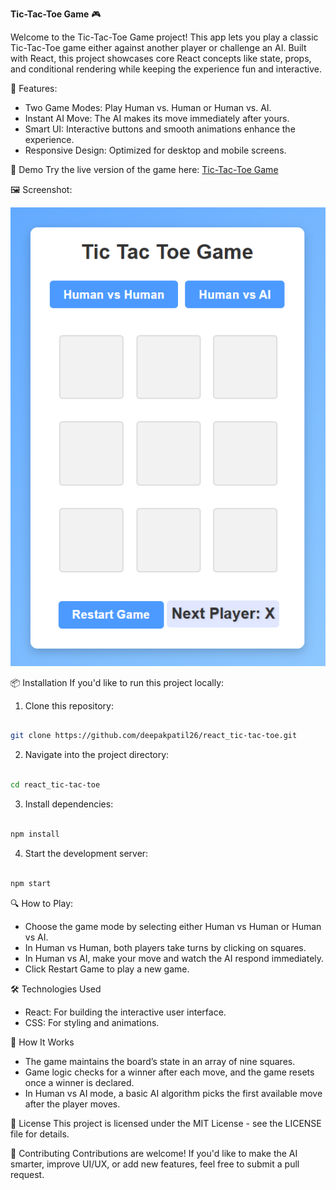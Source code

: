 **Tic-Tac-Toe Game** 🎮

Welcome to the Tic-Tac-Toe Game project! This app lets you play a classic Tic-Tac-Toe game either against another player or challenge an AI. Built with React, this project showcases core React concepts like state, props, and conditional rendering while keeping the experience fun and interactive.

🎯 Features:

- Two Game Modes: Play Human vs. Human or Human vs. AI.
- Instant AI Move: The AI makes its move immediately after yours.
- Smart UI: Interactive buttons and smooth animations enhance the experience.
- Responsive Design: Optimized for desktop and mobile screens.

🚀 Demo
Try the live version of the game here: [Tic-Tac-Toe Game](https://deepakpatil26.github.io/react_tic-tac-toe)

🖼️ Screenshot:

![Tic-Tac-Toe Screenshot](src/assets/react_tic-tac-toe.png)

📦 Installation
If you'd like to run this project locally:

1. Clone this repository:

```bash

git clone https://github.com/deepakpatil26/react_tic-tac-toe.git
```

2. Navigate into the project directory:

```bash

cd react_tic-tac-toe
```

3. Install dependencies:

```bash

npm install
```

4. Start the development server:

```bash

npm start
```

🔍 How to Play:

- Choose the game mode by selecting either Human vs Human or Human vs AI.
- In Human vs Human, both players take turns by clicking on squares.
- In Human vs AI, make your move and watch the AI respond immediately.
- Click Restart Game to play a new game.

🛠️ Technologies Used

- React: For building the interactive user interface.
- CSS: For styling and animations.

🧠 How It Works

- The game maintains the board’s state in an array of nine squares.
- Game logic checks for a winner after each move, and the game resets once a winner is declared.
- In Human vs AI mode, a basic AI algorithm picks the first available move after the player moves.

📜 License
This project is licensed under the MIT License - see the LICENSE file for details.

👥 Contributing
Contributions are welcome! If you'd like to make the AI smarter, improve UI/UX, or add new features, feel free to submit a pull request.
